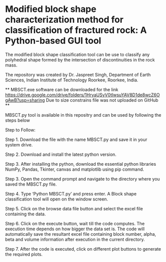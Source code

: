 # Modified block shape characterization method for classification of fractured rock: A Python-based GUI tool
The modified block shape classification tool can be use to classify any polyhedral shape formed by the intersection of discontinuities in the rock mass. 

The repository was created by Dr. Jaspreet Singh, Department of Earth Sciences, Indian Institute of Technology Roorkee, Roorkee, India. 

** MBSCT.exe software can be downloaded for the link https://drive.google.com/drive/folders/1HryaUSyV0tIwsuYAV8D1de8wcZ6OgAwB?usp=sharing
Due to size constrains file was not uploaded on GitHub ** 

MBSCT.py tool is available in this repositry and can be used by following the steps below

Step to Follow:

Step 1. Download the file with the name MBSCT.py and save it in your system drive.

Step 2. Download and install the latest python version.

Step 3. After installing the python, download the essential python libraries NumPy, Pandas, Tkinter, canvas and matplotlib using pip command.

Step 3. Open the command prompt and navigate to the directory where you saved the MBSCT.py file.

Step 4. Type ‘Python MBSCT.py’ and press enter. A Block shape classification tool will open on the window screen. 

Step 5. Click on the browse data file button and select the excel file containing the data.  

Step 6. Click on the execute button, wait till the code computes. The execution time depends on how bigger the data set is. The code will  automatically save the resultant excel file containing block number, alpha, beta and volume information after execution in the current directory. 

Step 7. After the code is executed, click on different plot buttons to generate the required plots.



